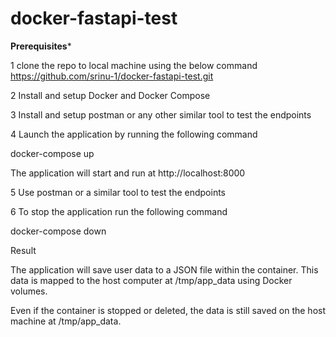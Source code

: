# docker-fastapi-test

**********Prerequisites***********





1 clone the repo to local machine using the below command
 https://github.com/srinu-1/docker-fastapi-test.git



2 Install and setup  Docker and Docker Compose 







3 Install and setup postman or any other similar tool to test the endpoints







4 Launch the application by running the following command

docker-compose up



  
  The application will start and run at http://localhost:8000






  
5 Use postman or a similar tool to test the endpoints









6 To stop the application run the following command


  docker-compose down







 Result 





The application will save user data to a JSON file within the container.
This data is mapped to the host computer at /tmp/app_data using Docker volumes.

Even if the container is stopped or deleted, the data is still saved on the host machine at /tmp/app_data.











